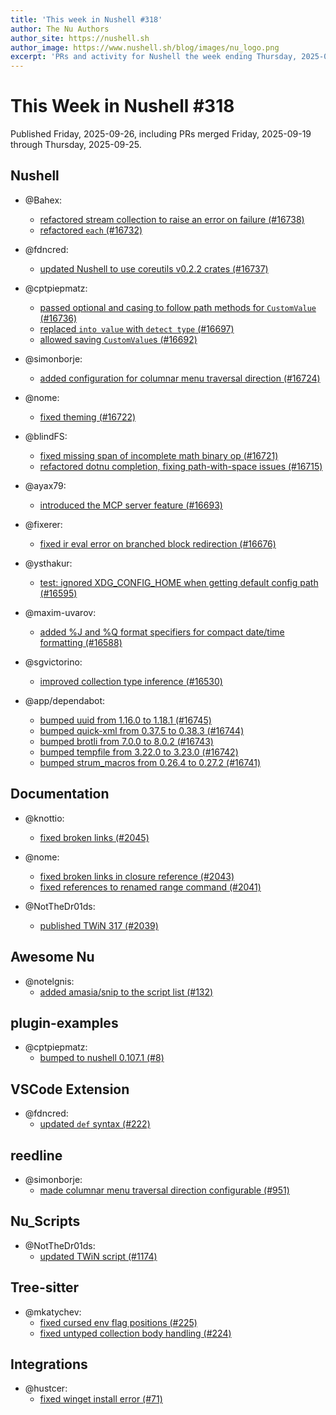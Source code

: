 ```yaml
---
title: 'This week in Nushell #318'
author: The Nu Authors
author_site: https://nushell.sh
author_image: https://www.nushell.sh/blog/images/nu_logo.png
excerpt: 'PRs and activity for Nushell the week ending Thursday, 2025-09-25'
---
```


# This Week in Nushell #318

Published Friday, 2025-09-26, including PRs merged Friday, 2025-09-19 through Thursday, 2025-09-25.

## Nushell

- @Bahex:

  - [refactored stream collection to raise an error on failure (#16738)](https://github.com/nushell/nushell/pull/16738)
  - [refactored `each` (#16732)](https://github.com/nushell/nushell/pull/16732)

- @fdncred:

  - [updated Nushell to use coreutils v0.2.2 crates (#16737)](https://github.com/nushell/nushell/pull/16737)

- @cptpiepmatz:

  - [passed optional and casing to follow path methods for `CustomValue` (#16736)](https://github.com/nushell/nushell/pull/16736)
  - [replaced `into value` with `detect type` (#16697)](https://github.com/nushell/nushell/pull/16697)
  - [allowed saving `CustomValue`s (#16692)](https://github.com/nushell/nushell/pull/16692)

- @simonborje:

  - [added configuration for columnar menu traversal direction (#16724)](https://github.com/nushell/nushell/pull/16724)

- @nome:

  - [fixed theming (#16722)](https://github.com/nushell/nushell/pull/16722)

- @blindFS:

  - [fixed missing span of incomplete math binary op (#16721)](https://github.com/nushell/nushell/pull/16721)
  - [refactored dotnu completion, fixing path-with-space issues (#16715)](https://github.com/nushell/nushell/pull/16715)

- @ayax79:

  - [introduced the MCP server feature (#16693)](https://github.com/nushell/nushell/pull/16693)

- @fixerer:

  - [fixed ir eval error on branched block redirection (#16676)](https://github.com/nushell/nushell/pull/16676)

- @ysthakur:

  - [test: ignored XDG_CONFIG_HOME when getting default config path (#16595)](https://github.com/nushell/nushell/pull/16595)

- @maxim-uvarov:

  - [added %J and %Q format specifiers for compact date/time formatting (#16588)](https://github.com/nushell/nushell/pull/16588)

- @sgvictorino:

  - [improved collection type inference (#16530)](https://github.com/nushell/nushell/pull/16530)

- @app/dependabot:
  - [bumped uuid from 1.16.0 to 1.18.1 (#16745)](https://github.com/nushell/nushell/pull/16745)
  - [bumped quick-xml from 0.37.5 to 0.38.3 (#16744)](https://github.com/nushell/nushell/pull/16744)
  - [bumped brotli from 7.0.0 to 8.0.2 (#16743)](https://github.com/nushell/nushell/pull/16743)
  - [bumped tempfile from 3.22.0 to 3.23.0 (#16742)](https://github.com/nushell/nushell/pull/16742)
  - [bumped strum_macros from 0.26.4 to 0.27.2 (#16741)](https://github.com/nushell/nushell/pull/16741)

## Documentation

- @knottio:

  - [fixed broken links (#2045)](https://github.com/nushell/nushell.github.io/pull/2045)

- @nome:

  - [fixed broken links in closure reference (#2043)](https://github.com/nushell/nushell.github.io/pull/2043)
  - [fixed references to renamed range command (#2041)](https://github.com/nushell/nushell.github.io/pull/2041)

- @NotTheDr01ds:
  - [published TWiN 317 (#2039)](https://github.com/nushell/nushell.github.io/pull/2039)

## Awesome Nu

- @notelgnis:
  - [added amasia/snip to the script list (#132)](https://github.com/nushell/awesome-nu/pull/132)

## plugin-examples

- @cptpiepmatz:
  - [bumped to nushell 0.107.1 (#8)](https://github.com/nushell/plugin-examples/pull/8)

## VSCode Extension

- @fdncred:
  - [updated `def` syntax (#222)](https://github.com/nushell/vscode-nushell-lang/pull/222)

## reedline

- @simonborje:
  - [made columnar menu traversal direction configurable (#951)](https://github.com/nushell/reedline/pull/951)

## Nu_Scripts

- @NotTheDr01ds:
  - [updated TWiN script (#1174)](https://github.com/nushell/nu_scripts/pull/1174)

## Tree-sitter

- @mkatychev:
  - [fixed cursed env flag positions (#225)](https://github.com/nushell/tree-sitter-nu/pull/225)
  - [fixed untyped collection body handling (#224)](https://github.com/nushell/tree-sitter-nu/pull/224)

## Integrations

- @hustcer:
  - [fixed winget install error (#71)](https://github.com/nushell/integrations/pull/71)
